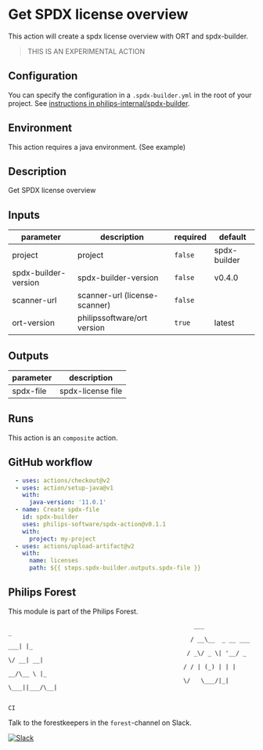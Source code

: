 # Get SPDX license overview

This action will create a spdx license overview with ORT and spdx-builder.

> THIS IS AN EXPERIMENTAL ACTION

## Configuration
You can specify the configuration in a `.spdx-builder.yml` in the root of your project.
See [instructions in philips-internal/spdx-builder](https://github.com/philips-software/spdx-builder#including-projects-in-the-spdx-file).

## Environment
This action requires a java environment. (See example)

<!-- action-docs-description -->
## Description

Get SPDX license overview


<!-- action-docs-description -->

<!-- action-docs-inputs -->
## Inputs

| parameter | description | required | default |
| - | - | - | - |
| project | project | `false` | spdx-builder |
| spdx-builder-version | spdx-builder-version | `false` | v0.4.0 |
| scanner-url | scanner-url (license-scanner) | `false` |  |
| ort-version | philipssoftware/ort version | `true` | latest |



<!-- action-docs-inputs -->

<!-- action-docs-outputs -->
## Outputs

| parameter | description |
| - | - |
| spdx-file | spdx-license file |



<!-- action-docs-outputs -->

<!-- action-docs-runs -->
## Runs

This action is an `composite` action.


<!-- action-docs-runs -->

## GitHub workflow

```yml
  - uses: actions/checkout@v2
  - uses: action/setup-java@v1
    with:
      java-version: '11.0.1'
  - name: Create spdx-file
    id: spdx-builder
    uses: philips-software/spdx-action@v0.1.1
    with:
      project: my-project
  - uses: actions/upload-artifact@v2
    with:
      name: licenses
      path: ${{ steps.spdx-builder.outputs.spdx-file }}
```

## Philips Forest

This module is part of the Philips Forest.

```
                                                     ___                   _
                                                    / __\__  _ __ ___  ___| |_
                                                   / _\/ _ \| '__/ _ \/ __| __|
                                                  / / | (_) | | |  __/\__ \ |_
                                                  \/   \___/|_|  \___||___/\__|

                                                                            CI
```

Talk to the forestkeepers in the `forest`-channel on Slack.

[![Slack](https://philips-software-slackin.now.sh/badge.svg)](https://philips-software-slackin.now.sh)
